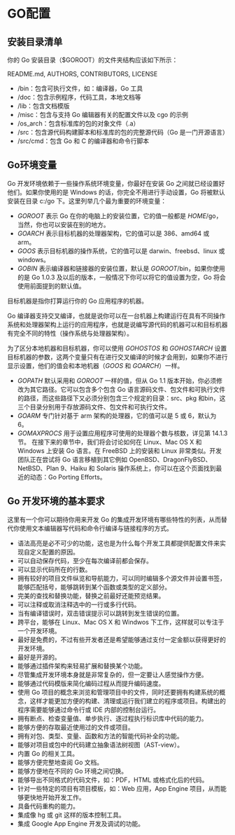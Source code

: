 # GO配置

## 安装目录清单

你的 Go 安装目录（$GOROOT）的文件夹结构应该如下所示：

README.md, AUTHORS, CONTRIBUTORS, LICENSE

- /bin：包含可执行文件，如：编译器，Go 工具
- /doc：包含示例程序，代码工具，本地文档等
- /lib：包含文档模版
- /misc：包含与支持 Go 编辑器有关的配置文件以及 cgo 的示例
- /os_arch：包含标准库的包的对象文件（.a）
- /src：包含源代码构建脚本和标准库的包的完整源代码（Go 是一门开源语言）
- /src/cmd：包含 Go 和 C 的编译器和命令行脚本

## Go环境变量

Go 开发环境依赖于一些操作系统环境变量，你最好在安装 Go 之间就已经设置好他们。如果你使用的是 Windows 的话，你完全不用进行手动设置，Go 将被默认安装在目录 c:/go 下。这里列举几个最为重要的环境变量：

- $GOROOT$ 表示 Go 在你的电脑上的安装位置，它的值一般都是 $HOME$/go，当然，你也可以安装在别的地方。
- $GOARCH$ 表示目标机器的处理器架构，它的值可以是 386、amd64 或 arm。 
- $GOOS$ 表示目标机器的操作系统，它的值可以是 darwin、freebsd、linux 或 windows。
- $GOBIN$ 表示编译器和链接器的安装位置，默认是 $GOROOT$/bin，如果你使用的是 Go 1.0.3 及以后的版本，一般情况下你可以将它的值设置为空，Go 将会使用前面提到的默认值。

目标机器是指你打算运行你的 Go 应用程序的机器。

Go 编译器支持交叉编译，也就是说你可以在一台机器上构建运行在具有不同操作系统和处理器架构上运行的应用程序，也就是说编写源代码的机器可以和目标机器有完全不同的特性（操作系统与处理器架构）。

为了区分本地机器和目标机器，你可以使用 $GOHOSTOS$ 和 $GOHOSTARCH$ 设置目标机器的参数，这两个变量只有在进行交叉编译的时候才会用到，如果你不进行显示设置，他们的值会和本地机器（$GOOS$ 和 $GOARCH$）一样。

- $GOPATH$ 默认采用和 $GOROOT$ 一样的值，但从 Go 1.1 版本开始，你必须修改为其它路径。它可以包含多个包含 Go 语言源码文件、包文件和可执行文件的路径，而这些路径下又必须分别包含三个规定的目录：src、pkg 和bin，这三个目录分别用于存放源码文件、包文件和可执行文件。
- $GOARM$ 专门针对基于 arm 架构的处理器，它的值可以是 5 或 6，默认为 6。
- $GOMAXPROCS$ 用于设置应用程序可使用的处理器个数与核数，详见第 14.1.3 节。
在接下来的章节中，我们将会讨论如何在 Linux、Mac OS X 和 Windows 上安装 Go 语言。在 FreeBSD 上的安装和 Linux 非常类似。开发团队正在尝试将 Go 语言移植到其它例如 OpenBSD、DragonFlyBSD、NetBSD、Plan 9、Haiku 和 Solaris 操作系统上，你可以在这个页面找到最近的动态：Go Porting Efforts。


## Go 开发环境的基本要求

这里有一个你可以期待你用来开发 Go 的集成开发环境有哪些特性的列表，从而替代你使用文本编辑器写代码和命令行编译与链接程序的方式。

- 语法高亮是必不可少的功能，这也是为什么每个开发工具都提供配置文件来实现自定义配置的原因。
- 可以自动保存代码，至少在每次编译前都会保存。
- 可以显示代码所在的行数。
- 拥有较好的项目文件纵览和导航能力，可以同时编辑多个源文件并设置书签，能够匹配括号，能够跳转到某个函数或类型的定义部分。
- 完美的查找和替换功能，替换之前最好还能预览结果。
- 可以注释或取消注释选中的一行或多行代码。
- 当有编译错误时，双击错误提示可以跳转到发生错误的位置。
- 跨平台，能够在 Linux、Mac OS X 和 Windwos 下工作，这样就可以专注于一个开发环境。
- 最好是免费的，不过有些开发者还是希望能够通过支付一定金额以获得更好的开发环境。
- 最好是开源的。
- 能够通过插件架构来轻易扩展和替换某个功能。
- 尽管集成开发环境本身就是非常复杂的，但一定要让人感觉操作方便。
- 能够通过代码模版来简化编码过程从而提升编码速度。
- 使用 Go 项目的概念来浏览和管理项目中的文件，同时还要拥有构建系统的概念，这样才能更加方便的构建、清理或运行我们建立的程序或项目。构建出的程序需要能够通过命令行或 IDE 内部的控制台运行。
- 拥有断点、检查变量值、单步执行、逐过程执行标识库中代码的能力。
- 能够方便的存取最近使用过的文件或项目。
- 拥有对包、类型、变量、函数和方法的智能代码补全的功能。
- 能够对项目或包中的代码建立抽象语法树视图（AST-view）。
- 内置 Go 的相关工具。
- 能够方便完整地查阅 Go 文档。
- 能够方便地在不同的 Go 环境之间切换。
- 能够导出不同格式的代码文件，如：PDF，HTML 或格式化后的代码。
- 针对一些特定的项目有项目模板，如：Web 应用，App Engine 项目，从而能够更快地开始开发工作。
- 具备代码重构的能力。
- 集成像 hg 或 git 这样的版本控制工具。
- 集成 Google App Engine 开发及调试的功能。
